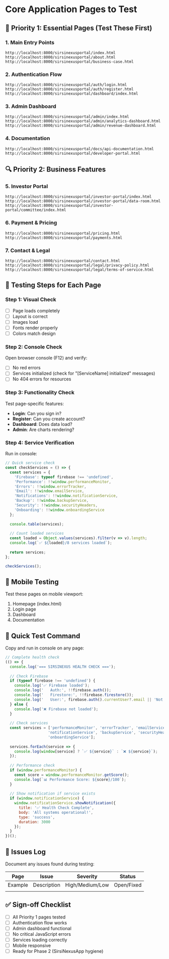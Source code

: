 # Core Application Pages to Test

## 🎯 Priority 1: Essential Pages (Test These First)

### 1. Main Entry Points
```
http://localhost:8000/sirsinexusportal/index.html
http://localhost:8000/sirsinexusportal/about.html
http://localhost:8000/sirsinexusportal/business-case.html
```

### 2. Authentication Flow
```
http://localhost:8000/sirsinexusportal/auth/login.html
http://localhost:8000/sirsinexusportal/auth/register.html
http://localhost:8000/sirsinexusportal/dashboard/index.html
```

### 3. Admin Dashboard
```
http://localhost:8000/sirsinexusportal/admin/index.html
http://localhost:8000/sirsinexusportal/admin/analytics-dashboard.html
http://localhost:8000/sirsinexusportal/admin/revenue-dashboard.html
```

### 4. Documentation
```
http://localhost:8000/sirsinexusportal/docs/api-documentation.html
http://localhost:8000/sirsinexusportal/developer-portal.html
```

## 🔍 Priority 2: Business Features

### 5. Investor Portal
```
http://localhost:8000/sirsinexusportal/investor-portal/index.html
http://localhost:8000/sirsinexusportal/investor-portal/data-room.html
http://localhost:8000/sirsinexusportal/investor-portal/committee/index.html
```

### 6. Payment & Pricing
```
http://localhost:8000/sirsinexusportal/pricing.html
http://localhost:8000/sirsinexusportal/payments.html
```

### 7. Contact & Legal
```
http://localhost:8000/sirsinexusportal/contact.html
http://localhost:8000/sirsinexusportal/legal/privacy-policy.html
http://localhost:8000/sirsinexusportal/legal/terms-of-service.html
```

## 🧪 Testing Steps for Each Page

### Step 1: Visual Check
- [ ] Page loads completely
- [ ] Layout is correct
- [ ] Images load
- [ ] Fonts render properly
- [ ] Colors match design

### Step 2: Console Check
Open browser console (F12) and verify:
- [ ] No red errors
- [ ] Services initialized (check for "[ServiceName] initialized" messages)
- [ ] No 404 errors for resources

### Step 3: Functionality Check
Test page-specific features:
- **Login**: Can you sign in?
- **Register**: Can you create account?
- **Dashboard**: Does data load?
- **Admin**: Are charts rendering?

### Step 4: Service Verification
Run in console:
```javascript
// Quick service check
const checkServices = () => {
  const services = {
    'Firebase': typeof firebase !== 'undefined',
    'Performance': !!window.performanceMonitor,
    'Errors': !!window.errorTracker,
    'Email': !!window.emailService,
    'Notifications': !!window.notificationService,
    'Backup': !!window.backupService,
    'Security': !!window.securityHeaders,
    'Onboarding': !!window.onboardingService
  };
  
  console.table(services);
  
  // Count loaded services
  const loaded = Object.values(services).filter(v => v).length;
  console.log(`✅ ${loaded}/8 services loaded`);
  
  return services;
};

checkServices();
```

## 📱 Mobile Testing
Test these pages on mobile viewport:
1. Homepage (index.html)
2. Login page
3. Dashboard
4. Documentation

## 🚀 Quick Test Command
Copy and run in console on any page:
```javascript
// Complete health check
(() => {
  console.log('=== SIRSINEXUS HEALTH CHECK ===');
  
  // Check Firebase
  if (typeof firebase !== 'undefined') {
    console.log('✅ Firebase loaded');
    console.log('   Auth:', !!firebase.auth());
    console.log('   Firestore:', !!firebase.firestore());
    console.log('   User:', firebase.auth().currentUser?.email || 'Not logged in');
  } else {
    console.log('❌ Firebase not loaded');
  }
  
  // Check services
  const services = ['performanceMonitor', 'errorTracker', 'emailService', 
                   'notificationService', 'backupService', 'securityHeaders', 
                   'onboardingService'];
  
  services.forEach(service => {
    console.log(window[service] ? `✅ ${service}` : `❌ ${service}`);
  });
  
  // Performance check
  if (window.performanceMonitor) {
    const score = window.performanceMonitor.getScore();
    console.log(`📊 Performance Score: ${score}/100`);
  }
  
  // Show notification if service exists
  if (window.notificationService) {
    window.notificationService.showNotification({
      title: '✅ Health Check Complete',
      body: 'All systems operational!',
      type: 'success',
      duration: 3000
    });
  }
})();
```

## 📝 Issues Log
Document any issues found during testing:

| Page | Issue | Severity | Status |
|------|-------|----------|--------|
| Example | Description | High/Medium/Low | Open/Fixed |
|  |  |  |  |

## ✅ Sign-off Checklist
- [ ] All Priority 1 pages tested
- [ ] Authentication flow works
- [ ] Admin dashboard functional
- [ ] No critical JavaScript errors
- [ ] Services loading correctly
- [ ] Mobile responsive
- [ ] Ready for Phase 2 (SirsiNexusApp hygiene)
